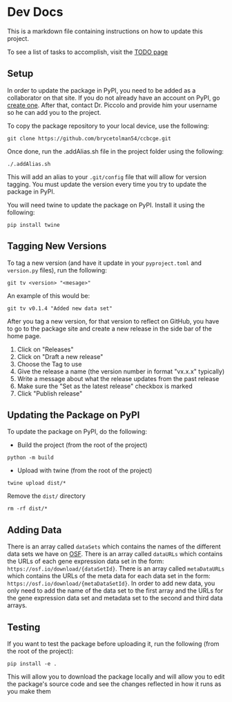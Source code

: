 # Dev Docs

This is a markdown file containing instructions on how to update this project.

To see a list of tasks to accomplish, visit the [TODO page](TODO.md)

## Setup

In order to update the package in PyPI, you need to be added as a collaborator on that site.
If you do not already have an account on PyPI, go [create one](https://pypi.org/account/register/).
After that, contact Dr. Piccolo and provide him your username so he can add you to the project.

To copy the package repository to your local device, use the following:
```
git clone https://github.com/brycetolman54/ccbcge.git
```

Once done, run the .addAlias.sh file in the project folder using the following:
```
./.addAlias.sh
```

This will add an alias to your `.git/config` file that will allow for version tagging.
You must update the version every time you try to update the package in PyPI.


You will need twine to update the package on PyPI. Install it using the following:
```
pip install twine
```

## Tagging New Versions

To tag a new version (and have it update in your `pyproject.toml` and `version.py` files), run the following:
```
git tv <version> "<mesage>"
```

An example of this would be:
```
git tv v0.1.4 "Added new data set"
```

After you tag a new version, for that version to reflect on GitHub, you have to go to the package site and create a new release 
in the side bar of the home page.
1. Click on "Releases"
2. Click on "Draft a new release"
3. Choose the Tag to use
4. Give the release a name (the version number in format "vx.x.x" typically)
5. Write a message about what the release updates from the past release
6. Make sure the "Set as the latest release" checkbox is marked
7. Click "Publish release"

## Updating the Package on PyPI

To update the package on PyPI, do the following:

- Build the project (from the root of the project)
```
python -m build
```

- Upload with twine (from the root of the project)
```
twine upload dist/*
```

Remove the `dist/` directory
```
rm -rf dist/*
```

## Adding Data

There is an array called `dataSets` which contains the names of the different data sets we have on [OSF](https://osf.io/eky3p/?view_only=).
There is an array called `dataURLs` which contains the URLs of each gene expression data set in the form: `https://osf.io/download/{dataSetId}`.
There is an array called `metaDataURLs` which contains the URLs of the meta data for each data set in the form: `https://osf.io/download/{metaDataSetId}`.
In order to add new data, you only need to add the name of the data set to the first array and the URLs for the gene expression data set and metadata set
to the second and third data arrays.


## Testing

If you want to test the package before uploading it, run the following (from the root of the project):
```
pip install -e .
```

This will allow you to download the package locally and will allow you to edit the package's source code and see the changes reflected in how it runs as you make them
